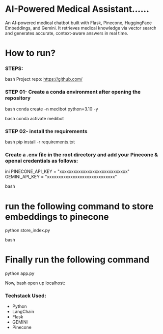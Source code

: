 # AI-Powered Medical Assistant......
An AI-powered medical chatbot built with Flask, Pinecone, HuggingFace Embeddings, and Gemini. It retrieves medical knowledge via vector search and generates accurate, context-aware answers in real time.


# How to run?
### STEPS:



bash
Project repo: https://github.com/

### STEP 01- Create a conda environment after opening the repository

bash
conda create -n medibot python=3.10 -y


bash
conda activate medibot



### STEP 02- install the requirements
bash
pip install -r requirements.txt



### Create a .env file in the root directory and add your Pinecone & openai credentials as follows:

ini
PINECONE_API_KEY = "xxxxxxxxxxxxxxxxxxxxxxxxxxxxx"
GEMINI_API_KEY = "xxxxxxxxxxxxxxxxxxxxxxxxxxxxx"



bash
# run the following command to store embeddings to pinecone
python store_index.py


bash
# Finally run the following command
python app.py


Now,
bash
open up localhost:



### Techstack Used:

- Python
- LangChain
- Flask
- GEMINI
- Pinecone

